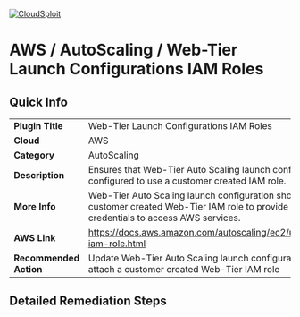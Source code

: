 [![CloudSploit](https://cloudsploit.com/img/logo-new-big-text-100.png "CloudSploit")](https://cloudsploit.com)

# AWS / AutoScaling / Web-Tier Launch Configurations IAM Roles

## Quick Info

| | |
|-|-|
| **Plugin Title** | Web-Tier Launch Configurations IAM Roles |
| **Cloud** | AWS |
| **Category** | AutoScaling |
| **Description** | Ensures that Web-Tier Auto Scaling launch configuration is configured to use a customer created IAM role. |
| **More Info** | Web-Tier Auto Scaling launch configuration should have a customer created Web-Tier IAM role to provide necessary credentials to access AWS services. |
| **AWS Link** | https://docs.aws.amazon.com/autoscaling/ec2/userguide/us-iam-role.html |
| **Recommended Action** | Update Web-Tier Auto Scaling launch configuration and attach a customer created Web-Tier IAM role |

## Detailed Remediation Steps




